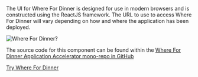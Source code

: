 The UI for Where For Dinner is designed for use in modern browsers and is constructed using the ReactJS framework. The URL to use to access Where For Dinner will vary depending on how and where the application has been deployed. 

![Where For Dinner?](https://github.com/benwilcock/where-for-dinner-techdocs/blob/main/docs/images/AppHomeScreen.png?raw=true)

The source code for this component can be found within the [Where For Dinner Application Accelerator mono-repo in GitHub](https://github.com/vmware-tanzu/application-accelerator-samples/tree/main/where-for-dinner)

[Try Where For Dinner](http://where-for-dinner.tap-next.blah.cloud/)
